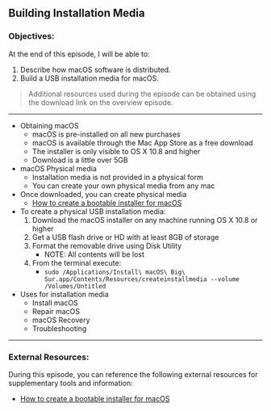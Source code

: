 ## Building Installation Media 

### Objectives:

At the end of this episode, I will be able to:

1. Describe how macOS software is distributed. 
2. Build a USB installation media for macOS. 

>Additional resources used during the episode can be obtained using the download link on the overview episode.

-----------------------------------------------------------

* Obtaining macOS
	+ macOS is pre-installed on all new purchases
	+ macOS is available through the Mac App Store as a free download
	+ The installer is only visible to OS X 10.8 and higher
	+ Download is a little over 5GB
* macOS Physical media
	+ Installation media is not provided in a physical form
	+ You can create your own physical media from any mac
* Once downloaded, you can create physical media
	+ [How to create a bootable installer for macOS](https://support.apple.com/en-us/HT201372)
* To create a physical USB installation media:
	1. Download the macOS installer on any machine running OS X 10.8 or higher
	2. Get a USB flash drive or HD with at least 8GB of storage
	3. Format the removable drive using Disk Utility
		- NOTE: All contents will be lost
	4. From the terminal execute:
		- `sudo /Applications/Install\ macOS\ Big\ Sur.app/Contents/Resources/createinstallmedia --volume /Volumes/Untitled`
* Uses for installation media
	+ Install macOS
	+ Repair macOS
	+ macOS Recovery
	+ Troubleshooting

-----------------------------------------------------------
### External Resources:

During this episode, you can reference the following external resources for supplementary tools and information:

- [How to create a bootable installer for macOS](https://support.apple.com/en-us/HT201372)